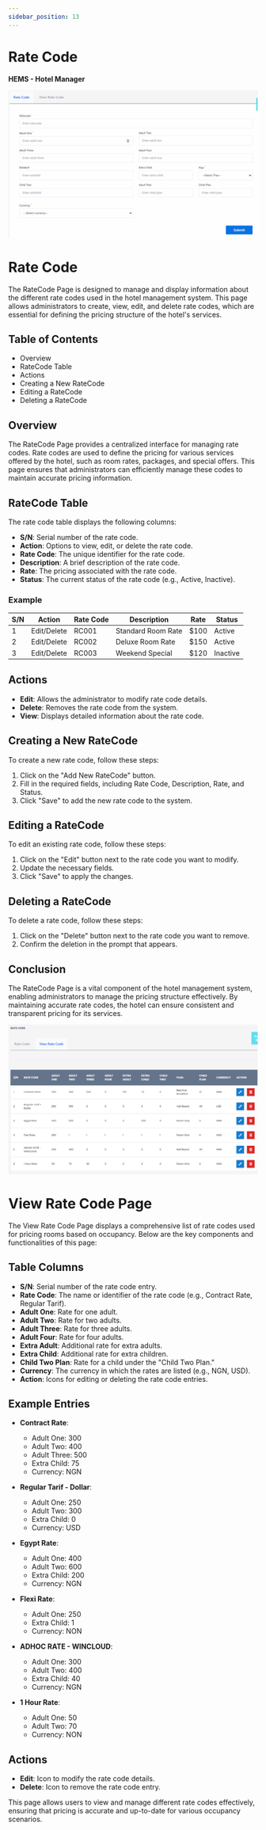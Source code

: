 ```yaml
---
sidebar_position: 13
---
```


# Rate Code

**HEMS - Hotel Manager**

![HEMS Registration](../../static/img/ratecode.png "HEMS Registration")

# Rate Code


The RateCode Page is designed to manage and display information about the different rate codes used in the hotel management system. This page allows administrators to create, view, edit, and delete rate codes, which are essential for defining the pricing structure of the hotel's services.

## Table of Contents
- Overview
- RateCode Table
- Actions
- Creating a New RateCode
- Editing a RateCode
- Deleting a RateCode

## Overview
The RateCode Page provides a centralized interface for managing rate codes. Rate codes are used to define the pricing for various services offered by the hotel, such as room rates, packages, and special offers. This page ensures that administrators can efficiently manage these codes to maintain accurate pricing information.

## RateCode Table
The rate code table displays the following columns:
- **S/N**: Serial number of the rate code.
- **Action**: Options to view, edit, or delete the rate code.
- **Rate Code**: The unique identifier for the rate code.
- **Description**: A brief description of the rate code.
- **Rate**: The pricing associated with the rate code.
- **Status**: The current status of the rate code (e.g., Active, Inactive).

### Example
| S/N | Action | Rate Code | Description | Rate | Status |
| --- | ------ | --------- | ----------- | ---- | ------ |
| 1   | Edit/Delete | RC001 | Standard Room Rate | $100 | Active |
| 2   | Edit/Delete | RC002 | Deluxe Room Rate | $150 | Active |
| 3   | Edit/Delete | RC003 | Weekend Special | $120 | Inactive |

## Actions
- **Edit**: Allows the administrator to modify rate code details.
- **Delete**: Removes the rate code from the system.
- **View**: Displays detailed information about the rate code.

## Creating a New RateCode
To create a new rate code, follow these steps:
1. Click on the "Add New RateCode" button.
2. Fill in the required fields, including Rate Code, Description, Rate, and Status.
3. Click "Save" to add the new rate code to the system.

## Editing a RateCode
To edit an existing rate code, follow these steps:
1. Click on the "Edit" button next to the rate code you want to modify.
2. Update the necessary fields.
3. Click "Save" to apply the changes.

## Deleting a RateCode
To delete a rate code, follow these steps:
1. Click on the "Delete" button next to the rate code you want to remove.
2. Confirm the deletion in the prompt that appears.

## Conclusion
The RateCode Page is a vital component of the hotel management system, enabling administrators to manage the pricing structure effectively. By maintaining accurate rate codes, the hotel can ensure consistent and transparent pricing for its services.

![HEMS Registration](../../static/img/ratecode2.png "HEMS Registration")

# View Rate Code Page

The View Rate Code Page displays a comprehensive list of rate codes used for pricing rooms based on occupancy. Below are the key components and functionalities of this page:

## Table Columns
- **S/N**: Serial number of the rate code entry.
- **Rate Code**: The name or identifier of the rate code (e.g., Contract Rate, Regular Tarif).
- **Adult One**: Rate for one adult.
- **Adult Two**: Rate for two adults.
- **Adult Three**: Rate for three adults.
- **Adult Four**: Rate for four adults.
- **Extra Adult**: Additional rate for extra adults.
- **Extra Child**: Additional rate for extra children.
- **Child Two Plan**: Rate for a child under the "Child Two Plan."
- **Currency**: The currency in which the rates are listed (e.g., NGN, USD).
- **Action**: Icons for editing or deleting the rate code entries.

## Example Entries
- **Contract Rate**: 
  - Adult One: 300
  - Adult Two: 400
  - Adult Three: 500
  - Extra Child: 75
  - Currency: NGN

- **Regular Tarif - Dollar**: 
  - Adult One: 250
  - Adult Two: 300
  - Extra Child: 0
  - Currency: USD

- **Egypt Rate**: 
  - Adult One: 400
  - Adult Two: 600
  - Extra Child: 200
  - Currency: NGN

- **Flexi Rate**: 
  - Adult One: 250
  - Extra Child: 1
  - Currency: NON

- **ADHOC RATE - WINCLOUD**: 
  - Adult One: 300
  - Adult Two: 400
  - Extra Child: 40
  - Currency: NGN

- **1 Hour Rate**: 
  - Adult One: 50
  - Adult Two: 70
  - Currency: NON

## Actions
- **Edit**: Icon to modify the rate code details.
- **Delete**: Icon to remove the rate code entry.

This page allows users to view and manage different rate codes effectively, ensuring that pricing is accurate and up-to-date for various occupancy scenarios.
